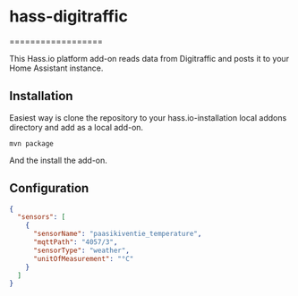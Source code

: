 # hass-digitraffic
==================

This Hass.io platform add-on reads data from Digitraffic and posts it to your Home Assistant instance.

Installation
------------

Easiest way is clone the repository to your hass.io-installation local addons directory and add as a local add-on.

```
mvn package
```

And the install the add-on.

Configuration
-------------

```json
{
  "sensors": [
    {
      "sensorName": "paasikiventie_temperature",
      "mqttPath": "4057/3",
      "sensorType": "weather",
      "unitOfMeasurement": "°C"
    }
  ]
}
```